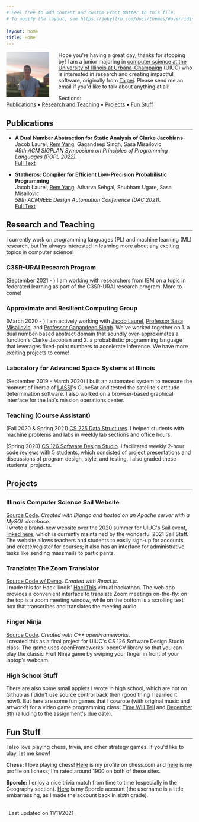 ```yaml
---
# Feel free to add content and custom Front Matter to this file.
# To modify the layout, see https://jekyllrb.com/docs/themes/#overriding-theme-defaults

layout: home
title: Home
---
```

<img src="/assets/profile_pic.jpg" alt="Profile Picture" style="float: left; margin-right: 5%" width="23%" />

Hope you're having a great day, thanks for stopping by! I am a junior majoring in [computer science at the University of Illinois at Urbana-Champaign](https://cs.illinois.edu/) (UIUC) who is interested in research and creating impactful software, originally from [Taipei](https://goo.gl/maps/fLFFyzRABR2QwTAE7). Please send me an email if you'd like to talk about anything at all!

Sections:  
<a href="#publications">Publications</a> • <a href="#research-and-teaching">Research and Teaching</a> • <a href="#projects">Projects</a> • <a href="#fun-stuff">Fun Stuff</a>

## Publications ##
<hr style="margin-top: -1em; margin-bottom: 1em" />

- **A Dual Number Abstraction for Static Analysis of Clarke Jacobians**  
Jacob Laurel, <u>Rem Yang</u>, Gagandeep Singh, Sasa Misailovic  
_49th ACM SIGPLAN Symposium on Principles of Programming Languages (POPL 2022)._  
[Full Text](/assets/POPL2022_CameraReady.pdf)

- **Statheros: Compiler for Efficient Low-Precision Probabilistic Programming**  
Jacob Laurel, <u>Rem Yang</u>, Atharva Sehgal, Shubham Ugare, Sasa Misailovic  
_58th ACM/IEEE Design Automation Conference (DAC 2021)._  
[Full Text](/assets/DAC2021_Final.pdf)

## Research and Teaching ##
<hr style="margin-top: -1em; margin-bottom: 1em" />

I currently work on programming languages (PL) and machine learning (ML) research, but I'm always interested in learning more about any exciting topics in computer science!

### **C3SR-URAI Research Program** ###
(September 2021 - ) I am working with researchers from IBM on a topic in federated learning as part of the C3SR-URAI research program. More to come!

### **Approximate and Resilient Computing Group** ###
(March 2020 - ) I am actively working with [Jacob Laurel](https://jsl1994.github.io/), [Professor Sasa Misailovic](https://misailo.cs.illinois.edu/), and [Professor Gagandeep Singh](https://ggndpsngh.github.io/). We've worked together on 1. a dual number-based abstract domain that soundly over-approximates a function's Clarke Jacobian and 2. a probabilistic programming language that leverages fixed-point numbers to accelerate inference. We have more exciting projects to come!

### **Laboratory for Advanced Space Systems at Illinois** ###
(September 2019 - March 2020) I built an automated system to measure the moment of inertia of [LASSI](https://lassiaero.web.illinois.edu/)'s CubeSat and tested the satellite's attitude determination software. I also worked on a browser-based graphical interface for the lab's mission operations center.

### **Teaching (Course Assistant)** ###
(Fall 2020 & Spring 2021) [CS 225 Data Structures](https://courses.engr.illinois.edu/cs225/sp2021/).
I helped students with machine problems and labs in weekly lab sections and office hours.  

(Spring 2020) [CS 126 Software Design Studio](https://courses.grainger.illinois.edu/cs126/sp2020/staff/).
I facilitated weekly 2-hour code reviews with 5 students, which consisted of project presentations and discussions of program design, style, and testing. I also graded these students' projects.

## Projects ##
<hr style="margin-top: -1em; margin-bottom: 1em" />

### **Illinois Computer Science Sail Website** ###
[Source Code](https://github.com/SAIL-UIUC/sail-website). _Created with Django and hosted on an Apache server with a MySQL database._  
I wrote a brand-new website over the 2020 summer for UIUC's Sail event, [linked here](https://sail.cs.illinois.edu/), which is currently maintained by the wonderful 2021 Sail Staff. The website allows teachers and students to easily sign-up for accounts and create/register for courses; it also has an interface for administrative tasks like sending massmails to participants.

### **Tranzlate: The Zoom Translator** ###
[Source Code w/ Demo](https://github.com/remyang55/tranzlate). _Created with React.js._  
I made this for HackIllinois' [HackThis](https://hackthis.hackillinois.org/) virtual hackathon. The web app provides a convenient interface to translate Zoom meetings on-the-fly: on the top is a zoom meeting window, while on the bottom is a scrolling text box that transcribes and translates the meeting audio.

### **Finger Ninja** ###
[Source Code](https://github.com/remyang55/finger-ninja). _Created with C++ openFrameworks._  
I created this as a final project for UIUC's CS 126 Software Design Studio class. The game uses openFrameworks' openCV library so that you can play the classic Fruit Ninja game by swiping your finger in front of your laptop's webcam.

### **High School Stuff** ###
There are also some small applets I wrote in high school, which are not on Github as I didn't use source control back then (good thing I learned it now!). But here are some fun games that I cowrote (with original music and artwork!) for a video game programming class: [Time Will Tell](https://gamejolt.com/games/TimeWillTell/357199) and [December 8th](https://gamejolt.com/games/December8/350027) (alluding to the assignment's due date).

## Fun Stuff ##  
<hr style="margin-top: -1em; margin-bottom: 1em" />

I also love playing chess, trivia, and other strategy games. If you'd like to play, let me know!

**Chess:** I love playing chess! [Here](https://www.chess.com/member/pajamafairy) is my profile on chess.com and [here](https://lichess.org/@/pajamafairy) is my profile on lichess; I'm rated around 1900 on both of these sites.

**Sporcle:** I enjoy a nice trivia match from time to time (especially in the Geography section). [Here](https://www.sporcle.com/user/remythecooldude/) is my Sporcle account (the username is a little embarrassing, as I made the account back in sixth grade).

<br>
_Last updated on 11/11/2021_
